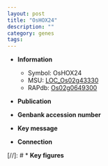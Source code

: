 ```yaml
---
layout: post
title: "OsHOX24"
description: ""
category: genes
tags: 
---
```


* **Information**  
    + Symbol: OsHOX24  
    + MSU: [LOC_Os02g43330](http://rice.uga.edu/cgi-bin/ORF_infopage.cgi?orf=LOC_Os02g43330)  
    + RAPdb: [Os02g0649300](http://rapdb.dna.affrc.go.jp/viewer/gbrowse_details/irgsp1?name=Os02g0649300)  

* **Publication**  

* **Genbank accession number**  

* **Key message**  

* **Connection**  

[//]: # * **Key figures**  


